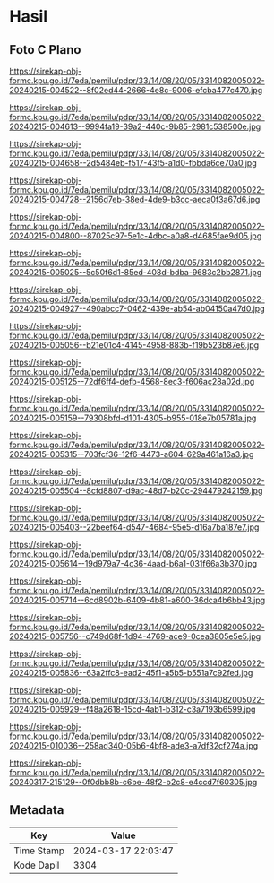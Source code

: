 # Hasil

## Foto C Plano

https://sirekap-obj-formc.kpu.go.id/7eda/pemilu/pdpr/33/14/08/20/05/3314082005022-20240215-004522--8f02ed44-2666-4e8c-9006-efcba477c470.jpg

https://sirekap-obj-formc.kpu.go.id/7eda/pemilu/pdpr/33/14/08/20/05/3314082005022-20240215-004613--9994fa19-39a2-440c-9b85-2981c538500e.jpg

https://sirekap-obj-formc.kpu.go.id/7eda/pemilu/pdpr/33/14/08/20/05/3314082005022-20240215-004658--2d5484eb-f517-43f5-a1d0-fbbda6ce70a0.jpg

https://sirekap-obj-formc.kpu.go.id/7eda/pemilu/pdpr/33/14/08/20/05/3314082005022-20240215-004728--2156d7eb-38ed-4de9-b3cc-aeca0f3a67d6.jpg

https://sirekap-obj-formc.kpu.go.id/7eda/pemilu/pdpr/33/14/08/20/05/3314082005022-20240215-004800--87025c97-5e1c-4dbc-a0a8-d4685fae9d05.jpg

https://sirekap-obj-formc.kpu.go.id/7eda/pemilu/pdpr/33/14/08/20/05/3314082005022-20240215-005025--5c50f6d1-85ed-408d-bdba-9683c2bb2871.jpg

https://sirekap-obj-formc.kpu.go.id/7eda/pemilu/pdpr/33/14/08/20/05/3314082005022-20240215-004927--490abcc7-0462-439e-ab54-ab04150a47d0.jpg

https://sirekap-obj-formc.kpu.go.id/7eda/pemilu/pdpr/33/14/08/20/05/3314082005022-20240215-005056--b21e01c4-4145-4958-883b-f19b523b87e6.jpg

https://sirekap-obj-formc.kpu.go.id/7eda/pemilu/pdpr/33/14/08/20/05/3314082005022-20240215-005125--72df6ff4-defb-4568-8ec3-f606ac28a02d.jpg

https://sirekap-obj-formc.kpu.go.id/7eda/pemilu/pdpr/33/14/08/20/05/3314082005022-20240215-005159--79308bfd-d101-4305-b955-018e7b05781a.jpg

https://sirekap-obj-formc.kpu.go.id/7eda/pemilu/pdpr/33/14/08/20/05/3314082005022-20240215-005315--703fcf36-12f6-4473-a604-629a461a16a3.jpg

https://sirekap-obj-formc.kpu.go.id/7eda/pemilu/pdpr/33/14/08/20/05/3314082005022-20240215-005504--8cfd8807-d9ac-48d7-b20c-294479242159.jpg

https://sirekap-obj-formc.kpu.go.id/7eda/pemilu/pdpr/33/14/08/20/05/3314082005022-20240215-005403--22beef64-d547-4684-95e5-d16a7ba187e7.jpg

https://sirekap-obj-formc.kpu.go.id/7eda/pemilu/pdpr/33/14/08/20/05/3314082005022-20240215-005614--19d979a7-4c36-4aad-b6a1-031f66a3b370.jpg

https://sirekap-obj-formc.kpu.go.id/7eda/pemilu/pdpr/33/14/08/20/05/3314082005022-20240215-005714--6cd8902b-6409-4b81-a600-36dca4b6bb43.jpg

https://sirekap-obj-formc.kpu.go.id/7eda/pemilu/pdpr/33/14/08/20/05/3314082005022-20240215-005756--c749d68f-1d94-4769-ace9-0cea3805e5e5.jpg

https://sirekap-obj-formc.kpu.go.id/7eda/pemilu/pdpr/33/14/08/20/05/3314082005022-20240215-005836--63a2ffc8-ead2-45f1-a5b5-b551a7c92fed.jpg

https://sirekap-obj-formc.kpu.go.id/7eda/pemilu/pdpr/33/14/08/20/05/3314082005022-20240215-005929--f48a2618-15cd-4ab1-b312-c3a7193b6599.jpg

https://sirekap-obj-formc.kpu.go.id/7eda/pemilu/pdpr/33/14/08/20/05/3314082005022-20240215-010036--258ad340-05b6-4bf8-ade3-a7df32cf274a.jpg

https://sirekap-obj-formc.kpu.go.id/7eda/pemilu/pdpr/33/14/08/20/05/3314082005022-20240317-215129--0f0dbb8b-c6be-48f2-b2c8-e4ccd7f60305.jpg


## Metadata

| Key        | Value               |
| ---------- | ------------------- |
| Time Stamp | 2024-03-17 22:03:47 |
| Kode Dapil | 3304                |



